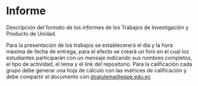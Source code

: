 # Informe
Descripción del formato de los informes de los Trabajos de Investigación y Producto de Unidad.

Para la presentación de los trabajos se establecererá el día y la hora máxima de fecha de entrega, para el efecto se creará un foro en el cual los estudiantes participarán con un mensaje indicando sus nombres completos, el tipo de actividad, el tema y el link del repositorio.
Para la calificación cada grupo debe generar una hoja de cálculo con las matrices de calificación y debe compartir el documento con doalulema@espe.edu.ec

